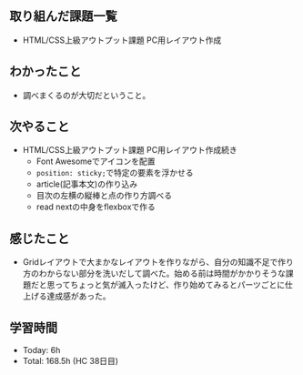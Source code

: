 ## 取り組んだ課題一覧
- HTML/CSS上級アウトプット課題 PC用レイアウト作成
## わかったこと
- 調べまくるのが大切だということ。
## 次やること
- HTML/CSS上級アウトプット課題 PC用レイアウト作成続き
  - Font Awesomeでアイコンを配置
  - `position: sticky;`で特定の要素を浮かせる
  - article(記事本文)の作り込み
  - 目次の左横の縦棒と点の作り方調べる 
  - read nextの中身をflexboxで作る
## 感じたこと
- Gridレイアウトで大まかなレイアウトを作りながら、自分の知識不足で作り方のわからない部分を洗いだして調べた。始める前は時間がかかりそうな課題だと思ってちょっと気が滅入ったけど、作り始めてみるとパーツごとに仕上げる達成感があった。
## 学習時間
- Today: 6h 
- Total: 168.5h (HC 38日目)
